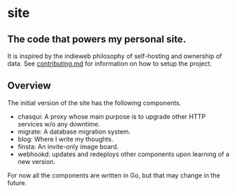 # site
## The code that powers my personal site.

It is inspired by the indieweb philosophy of self-hosting and ownership of
data. See [contributing.md](./docs/CONTRIBUTING.md) for information on how to
setup the project.

## Overview

The initial version of the site has the following components.

- chasqui: A proxy whose main purpose is to upgrade other HTTP services w/o any
  downtime.
- migrate: A database migration system.
- blog: Where I write my thoughts.
- finsta: An invite-only image board.
- webhookd: updates and redeploys other components upon learning of a new
  version.

For now all the components are written in Go, but that may change in the future.
